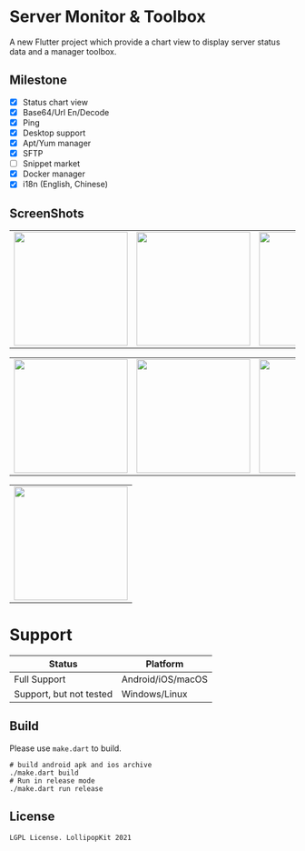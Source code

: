 # Server Monitor & Toolbox
A new Flutter project which provide a chart view to display server status data and a manager toolbox.

## Milestone
- [x] Status chart view
- [x] Base64/Url En/Decode
- [x] Ping
- [x] Desktop support
- [x] Apt/Yum manager
- [x] SFTP
- [ ] Snippet market
- [x] Docker manager
- [x] i18n (English, Chinese)

## ScreenShots
<table>
  <tr>
    <td>
	    <img width="200px" src="https://raw.githubusercontent.com/LollipopKit/flutter_server_monitor_toolbox/main/screenshots/server.jpg">
    </td>
    <td>
	    <img width="200px" src="https://raw.githubusercontent.com/LollipopKit/flutter_server_monitor_toolbox/main/screenshots/server_detail.jpg">
    </td>
    <td>
	    <img width="200px" src="https://raw.githubusercontent.com/LollipopKit/flutter_server_monitor_toolbox/main/screenshots/server_edit.jpg">
    </td>
  </tr>
</table>
<table>
  <tr>
    <td>
	    <img width="200px" src="https://raw.githubusercontent.com/LollipopKit/flutter_server_monitor_toolbox/main/screenshots/convert.jpg">
    </td>
    <td>
	    <img width="200px" src="https://raw.githubusercontent.com/LollipopKit/flutter_server_monitor_toolbox/main/screenshots/ping.jpg">
    </td>
    <td>
	    <img width="200px" src="https://raw.githubusercontent.com/LollipopKit/flutter_server_monitor_toolbox/main/screenshots/setting.jpg">
    </td>
  </tr>
</table>
<table>
  <tr>
    <td>
	    <img width="200px" src="https://raw.githubusercontent.com/LollipopKit/flutter_server_monitor_toolbox/main/screenshots/drawer.jpg">
    </td>
  </tr>
</table>

# Support
Status|Platform 
--|--|
Full Support|Android/iOS/macOS
Support, but not tested|Windows/Linux


## Build
Please use `make.dart` to build.
```shell
# build android apk and ios archive
./make.dart build
# Run in release mode
./make.dart run release
```

## License
`LGPL License. LollipopKit 2021`
